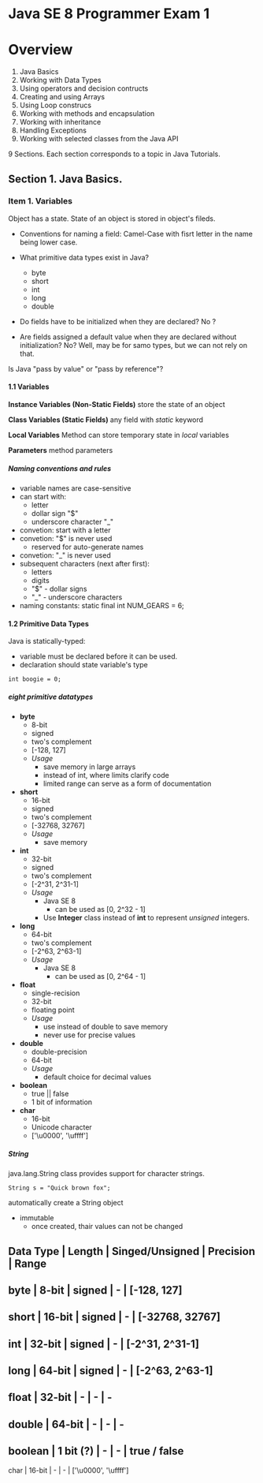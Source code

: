 # Java SE 8 Programmer Exam 1

# Overview

1. Java Basics
2. Working with Data Types
3. Using operators and decision contructs
4. Creating and using Arrays
5. Using Loop construcs
6. Working with methods and encapsulation
7. Working with inheritance
8. Handling Exceptions
9. Working with selected classes from the Java API

9 Sections.
Each section corresponds to a topic in Java Tutorials.

## Section 1. Java Basics.

### Item 1. Variables

Object has a state.
State of an object is stored in object's fileds.

- Conventions for naming a field:
Camel-Case with fisrt letter in the name being lower case.

- What primitive data types exist in Java?
	- byte
	- short
	- int
	- long
	- double

- Do fields have to be initialized when they are declared?
No ?

- Are fields assigned a default value when they are declared without initialization?
No?
Well, may be for samo types, but we can not rely on that.

Is Java "pass by value" or "pass by reference"?

#### 1.1 Variables

**Instance Variables (Non-Static Fields)**
store the state of an object

**Class Variables (Static Fields)**
any field with *static* keyword

**Local Variables**
Method  can store temporary state in *local* variables

**Parameters**
method parameters

##### Naming conventions and rules

- variable names are case-sensitive
- can start with:
	- letter
	- dollar sign "$"
	- underscore character "_"
- convetion: start with a letter
- convetion: "$" is never used
	- reserved for auto-generate names
- convetion: "_" is never used
- subsequent characters (next after first):
	- letters
	- digits
	- "$" - dollar signs
	- "_" - underscore characters
- naming constants:
	static final int NUM_GEARS = 6;

#### 1.2 Primitive Data Types

Java is statically-typed:
- variable must be declared before it can be used.
- declaration should state variable's type
```
int boogie = 0;
```

##### eight primitive datatypes

- **byte**
	- 8-bit
	- signed
	- two's complement
	- [-128, 127]
	- *Usage*
		- save memory in large arrays
		- instead of int, where limits clarify code
		- limited range can serve as a form of documentation
- **short**
	- 16-bit
	- signed
	- two's complement
	- [-32768, 32767]
	- *Usage*
		- save memory
- **int**
	- 32-bit
	- signed
	- two's complement
	- [-2^31, 2^31-1]
	- *Usage*
		- Java SE 8
			- can be used as [0, 2^32 - 1]
		- Use **Integer** class instead of **int** to represent _unsigned_ integers.
- **long**
	- 64-bit
	- two's  complement
	- [-2^63, 2^63-1]
	- *Usage*
		- Java SE 8
			- can be used as [0, 2^64 - 1]
- **float**
	- single-recision
	- 32-bit
	- floating point
	- *Usage*
		- use instead of double to save memory
		- never use for precise values
- **double**
	- double-precision
	- 64-bit
	- *Usage*
		- default choice for decimal values
- **boolean**
	- true || false
	- 1 bit of information
- **char**
	- 16-bit
	- Unicode character
	- ['\u0000', '\uffff']

##### String

java.lang.String class provides support for character strings.
```
String s = "Quick brown fox";
```
automatically create a String object

- immutable
	- once created, thair values can not be changed

Data Type | Length | Singed/Unsigned | Precision | Range
--------------------------------------------------------
byte | 8-bit | signed | - | [-128, 127]
--------------------------------------------------------
short | 16-bit | signed | - | [-32768, 32767]
--------------------------------------------------------
int | 32-bit | signed | - | [-2^31, 2^31-1]
--------------------------------------------------------
long | 64-bit | signed | - | [-2^63, 2^63-1]
--------------------------------------------------------
float | 32-bit | - | - | -
--------------------------------------------------------
double | 64-bit | - | - | -
--------------------------------------------------------
boolean | 1 bit (?) | - | - | true / false
--------------------------------------------------------
char | 16-bit | - | - | ['\u0000', '\uffff']
